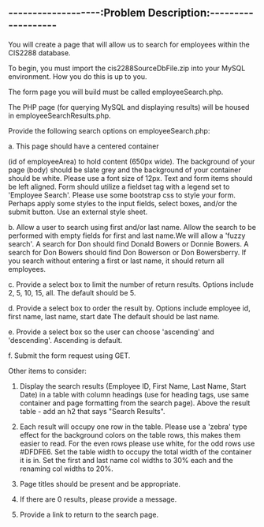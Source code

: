 -------------------:Problem Description:-------------------
-----------------------------------------------------------

You will create a page that will allow us to search for employees within the CIS2288 database. 

To begin, you must import the cis2288SourceDbFile.zip into your MySQL environment. How you do this is up to you.

The form page you will build must be called employeeSearch.php. 

The PHP page (for querying MySQL and displaying results) will be housed in employeeSearchResults.php. 

Provide the following search options on employeeSearch.php:

a.	This page should have a centered container <div> (id of employeeArea) to hold content (650px wide). The background of your page (body) should be slate grey and the background of your container <div> should be white. Please use a font size of 12px. Text and form items should be left aligned. Form should utilize a fieldset tag with a legend set to 'Employee Search'. Please use some bootstrap css to style your form. Perhaps apply some styles to the input fields, select boxes, and/or the submit button. Use an external style sheet.

b.	Allow a user to search using first and/or last name. Allow the search to be performed with empty fields for first and last name.We will allow a 'fuzzy search'. A search for Don should find Donald Bowers or Donnie Bowers. A search for Don Bowers should find Don Bowerson or Don Bowersberry. If you search without entering a first or last name, it should return all employees.

c.	Provide a select box to limit the number of return results. Options include 2, 5, 10, 15, all. The default should be 5.

d.	Provide a select box to order the result by. Options include employee id, first name, last name, start date The default should be last name.

e.	Provide a select box so the user can choose 'ascending' and 'descending'. Ascending is default.

f.	Submit the form request using GET.

Other items to consider:

1.	Display the search results (Employee ID, First Name, Last Name, Start Date) in a table with column headings (use <th> for heading tags, use same container and page formatting from the search page). Above the result table - add an h2 that says "Search Results".

2.	Each result will occupy one row in the table. Please use a 'zebra' type effect for the background colors on the table rows, this makes them easier to read. For the even rows please use white, for the odd rows use #DFDFE6. Set the table width to occupy the total width of the container it is in. Set the first and last name col widths to 30% each and the renaming col widths to 20%.

3.	Page titles should be present and be appropriate.

4.	If there are 0 results, please provide a message.

5.	Provide a link to return to the search page.

